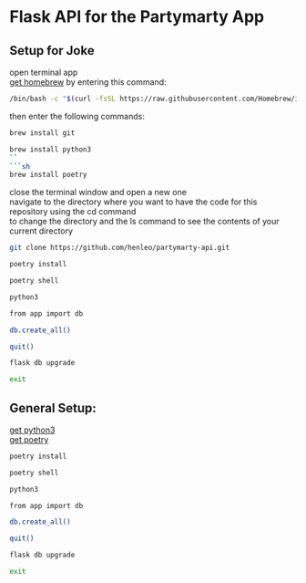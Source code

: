 # Flask API for the Partymarty App

## Setup for Joke

open terminal app  
[get homebrew](https://brew.sh/index_de) by entering this command:  
```sh
/bin/bash -c "$(curl -fsSL https://raw.githubusercontent.com/Homebrew/install/master/install.sh)"  
```
then enter the following commands:  
```sh
brew install git  
```
```sh
brew install python3 
``
```sh
brew install poetry  
```

close the terminal window and open a new one  
navigate to the directory where you want to have the code for this repository using the cd command  
to change the directory and the ls command to see the contents of your current directory  
```sh
git clone https://github.com/henleo/partymarty-api.git
```
```sh
poetry install  
```
```sh
poetry shell  
```
```sh
python3  
```
```sh
from app import db  
```
```sh
db.create_all()  
```
```sh
quit()  
```
```sh
flask db upgrade  
```
```sh
exit  
```

## General Setup:

[get python3](https://wiki.python.org/moin/BeginnersGuide/Download)  
[get poetry](https://python-poetry.org/docs/)  

```sh
poetry install  
```
```sh
poetry shell  
```
```sh
python3  
```
```sh
from app import db  
```
```sh
db.create_all()  
```
```sh
quit()  
```
```sh
flask db upgrade  
```
```sh
exit  
```


